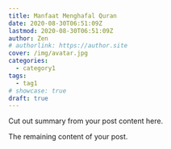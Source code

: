 ```yaml
---
title: Manfaat Menghafal Quran
date: 2020-08-30T06:51:09Z
lastmod: 2020-08-30T06:51:09Z
author: Zen
# authorlink: https://author.site
cover: /img/avatar.jpg
categories:
  - category1
tags:
  - tag1
# showcase: true
draft: true
---
```


Cut out summary from your post content here.

<!--more-->

The remaining content of your post.
